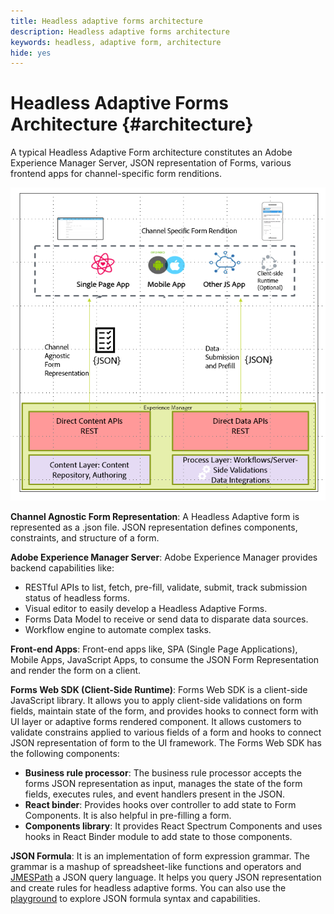 ```yaml
---
title: Headless adaptive forms architecture
description: Headless adaptive forms architecture
keywords: headless, adaptive form, architecture
hide: yes
---
```


# Headless Adaptive Forms Architecture {#architecture}

A typical Headless Adaptive Form architecture  constitutes an Adobe Experience Manager Server, JSON representation of Forms, various frontend apps for channel-specific form renditions.

![Architecture](/help/assets/headless-af-architecture.png)

**Channel Agnostic Form Representation**: A Headless Adaptive form is represented as a .json file. JSON representation defines components, constraints, and structure of a form.

**Adobe Experience Manager Server**: Adobe Experience Manager provides backend capabilities like:  

* RESTful APIs to list, fetch, pre-fill, validate, submit, track submission status of headless forms.
* Visual editor to easily develop a Headless Adaptive Forms.
* Forms Data Model to receive or send data to disparate data sources.
* Workflow engine to automate complex tasks. 

**Front-end Apps**: Front-end apps like, SPA (Single Page Applications), Mobile Apps, JavaScript Apps, to consume the JSON Form Representation and render the form on a client. 

**Forms Web SDK (Client-Side Runtime)**: Forms Web SDK is a client-side JavaScript library. It allows you to apply client-side validations on form fields, maintain state of the form, and provides hooks to connect form with UI layer or adaptive forms rendered component. It allows customers to validate constrains applied to various fields of a form and hooks to connect JSON representation of form to the UI framework. The Forms Web SDK has the following components:
* **Business rule processor**: The business rule processor accepts the forms JSON representation as input, manages the state of the form fields, executes rules, and event handlers present in the JSON.
* **React binder**: Provides hooks over controller to add state to Form Components. It is also helpful in pre-filling a form.
* **Components library**: It provides React Spectrum Components and uses hooks in React Binder module to add state to those components.

<!-- **View Library (UI Layer)**: A custom form application built in a front-end language. You can use react, Angular, Flutter, NPM, Vue.js, Ionic, BootStrap, or any other language to built front end. You can also use the Headless Adaptive Forms Super Component, provided out-of-the-box, inside a react application to render a headless adaptive form. Headless adaptive forms super component makes use of OOTB react spectrum -based form components to render the Headless adaptive form. 

Core-Components: It enables use to render an Adaptive Form using JSON representation. It uses rule grammar to help create dynamic field interactions. The rule grammar is based on [JSON formula](http://github.com/adobe/json-formula/). You can develop your own renderer or embed the React based Adaptive Forms renderer, provided OOTB, in your front-end app to render the form. -->

**JSON Formula**: It is an implementation of form expression grammar. The grammar is a mashup of spreadsheet-like functions and operators and [JMESPath](https://jmespath.org/) a JSON query language.  It helps you query JSON representation and create rules for headless adaptive forms.  You can also use the [playground](https://opensource.adobe.com/json-formula/dist/index.html) to explore JSON formula syntax and capabilities.




